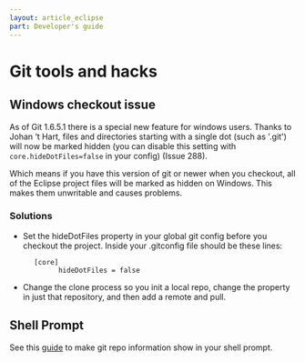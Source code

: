 ```yaml
---
layout: article_eclipse
part: Developer's guide
---
```


# Git tools and hacks

## Windows checkout issue

As of Git 1.6.5.1 there is a special new feature for windows users. Thanks to Johan ‘t Hart, files and directories starting with a single dot (such as '.git') will now be marked hidden (you can disable this setting with `core.hideDotFiles=false` in your config) (Issue 288).

Which means if you have this version of git or newer when you checkout, all of the Eclipse project files will be marked as hidden on Windows. This makes them unwritable and causes problems.

### Solutions

-   Set the hideDotFiles property in your global git config before you checkout the project. Inside your .gitconfig file should be these lines:

  ```
        [core]
              hideDotFiles = false
  ```

-   Change the clone process so you init a local repo, change the property in just that repository, and then add a remote and pull.

## Shell Prompt

See this [guide](http://github.com/guides/put-your-git-branch-name-in-your-shell-prompt) to make git repo information show in your shell prompt.

